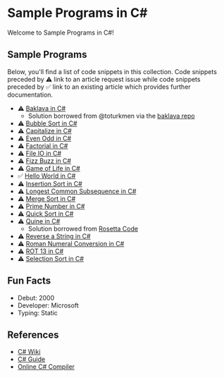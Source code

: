 # Sample Programs in C#

Welcome to Sample Programs in C#!

## Sample Programs

Below, you'll find a list of code snippets in this collection.
Code snippets preceded by :warning: link to an article request 
issue while code snippets preceded by :white_check_mark: link
to an existing article which provides further documentation.

- :warning: [Baklava in C#][baklava-article-issue]
  - Solution borrowed from @toturkmen via the [baklava repo][baklava-repo]
- :warning: [Bubble Sort in C#][bubble-sort-article-issue]
- :warning: [Capitalize in C#][capitalize-article-issue]
- :warning: [Even Odd in C#][even-odd-article-issue]
- :warning: [Factorial in C#][factorial-article-issue]
- :warning: [File IO in C#][file-io-article-issue]
- :warning: [Fizz Buzz in C#][fizz-buzz-article-issue]
- :warning: [Game of Life in C#][game-of-life-article-issue]
- :white_check_mark: [Hello World in C#][hello-world-article]
- :warning: [Insertion Sort in C#][insertion-sort-article-issue]
- :warning: [Longest Common Subsequence in C#][lcs-article-issue]
- :warning: [Merge Sort in C#][merge-sort-article-issue]
- :warning: [Prime Number in C#][prime-number-article-issue]
- :warning: [Quick Sort in C#][quick-sort-article-issue]
- :warning: [Quine in C#][quine-article-issue]
  - Solution borrowed from [Rosetta Code][rosetta-code-quine]
- :warning: [Reverse a String in C#][reverse-string-article-issue]
- :warning: [Roman Numeral Conversion in C#][roman-numeral-article-issue]
- :warning: [ROT 13 in C#][rot-13-article-issue]
- :warning: [Selection Sort in C#][selection-sort-article-issue]

## Fun Facts

- Debut: 2000
- Developer: Microsoft
- Typing: Static

## References

- [C# Wiki][c-sharp-wiki]
- [C# Guide][c-sharp-website]
- [Online C# Compiler][c-sharp-online-editor]

[baklava-repo]: https://github.com/toturkmen/baklava
[c-sharp-wiki]: https://en.wikipedia.org/wiki/C_Sharp_(programming_language)
[c-sharp-website]: https://docs.microsoft.com/en-us/dotnet/csharp/
[c-sharp-online-editor]: https://www.jdoodle.com/compile-c-sharp-online
[rosetta-code-quine]: https://rosettacode.org/wiki/Quine#C.23

[hello-world-article]: https://therenegadecoder.com/code/hello-world-in-c-sharp/

[baklava-article-issue]: https://github.com/TheRenegadeCoder/sample-programs-website/issues/199
[bubble-sort-article-issue]: https://github.com/TheRenegadeCoder/sample-programs-website/issues/56
[capitalize-article-issue]: https://github.com/TheRenegadeCoder/sample-programs-website/issues/421
[even-odd-article-issue]: https://github.com/TheRenegadeCoder/sample-programs-website/issues/55
[factorial-article-issue]: https://github.com/TheRenegadeCoder/sample-programs-website/issues/54
[file-io-article-issue]: https://github.com/TheRenegadeCoder/sample-programs-website/issues/53
[fizz-buzz-article-issue]: https://github.com/TheRenegadeCoder/sample-programs-website/issues/218
[game-of-life-article-issue]: https://github.com/TheRenegadeCoder/sample-programs-website/issues/420
[insertion-sort-article-issue]: https://github.com/TheRenegadeCoder/sample-programs-website/issues/52
[lcs-article-issue]: https://github.com/TheRenegadeCoder/sample-programs-website/issues/75
[merge-sort-article-issue]: https://github.com/TheRenegadeCoder/sample-programs-website/issues/51
[prime-number-article-issue]: https://github.com/TheRenegadeCoder/sample-programs-website/issues/50
[quick-sort-article-issue]: https://github.com/TheRenegadeCoder/sample-programs-website/issues/49
[quine-article-issue]: https://github.com/TheRenegadeCoder/sample-programs-website/issues/48
[reverse-string-article-issue]: https://github.com/TheRenegadeCoder/sample-programs-website/issues/259
[roman-numeral-article-issue]: https://github.com/TheRenegadeCoder/sample-programs-website/issues/87
[rot-13-article-issue]: https://github.com/TheRenegadeCoder/sample-programs-website/issues/47
[selection-sort-article-issue]: https://github.com/TheRenegadeCoder/sample-programs-website/issues/46
